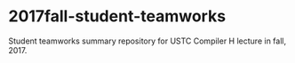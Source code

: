 # 2017fall-student-teamworks
Student teamworks summary repository for USTC Compiler H lecture in fall, 2017.
